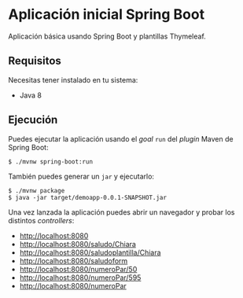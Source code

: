 # Aplicación inicial Spring Boot

Aplicación básica usando Spring Boot y plantillas Thymeleaf.

## Requisitos

Necesitas tener instalado en tu sistema:

- Java 8

## Ejecución

Puedes ejecutar la aplicación usando el _goal_ `run` del _plugin_ Maven 
de Spring Boot:

```
$ ./mvnw spring-boot:run 
```   

También puedes generar un `jar` y ejecutarlo:

```
$ ./mvnw package
$ java -jar target/demoapp-0.0.1-SNAPSHOT.jar 
```

Una vez lanzada la aplicación puedes abrir un navegador y probar los distintos _controllers_:

- [http://localhost:8080](http://localhost:8080)
- [http://localhost:8080/saludo/Chiara](http://localhost:8080/saludo/Chiara)
- [http://localhost:8080/saludoplantilla/Chiara](http://localhost:8080/saludoplantilla/Chiara)
- [http://localhost:8080/saludoform](http://localhost:8080/saludoform)
- [http://localhost:8080/numeroPar/50](http://localhost:8080/numeroPar/50)
- [http://localhost:8080/numeroPar/595](http://localhost:8080/numeroPar/595)
- [http://localhost:8080/numeroPar](http://localhost:8080/numeroPar)
